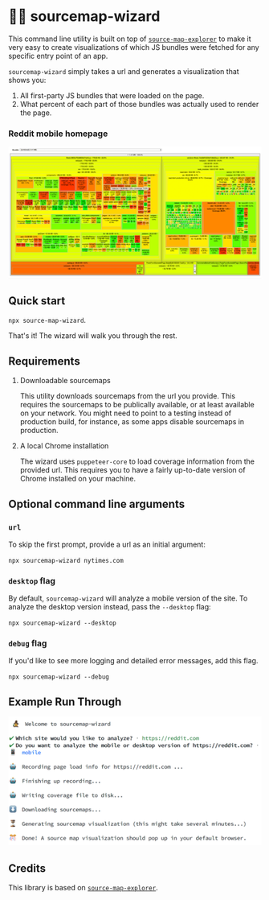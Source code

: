 # 🧙‍♂️ sourcemap-wizard

This command line utility is built on top of [`source-map-explorer`](https://github.com/danvk/source-map-explorer) to make it very easy to create visualizations of which JS bundles were fetched for any specific entry point of an app.

`sourcemap-wizard` simply takes a url and generates a visualization that shows you:

1. All first-party JS bundles that were loaded on the page.
2. What percent of each part of those bundles was actually used to render the page.

### Reddit mobile homepage

<img src="./reddit-mobile-analysis.png" alt="reddit mobile home">

## Quick start

`npx source-map-wizard`.

That's it! The wizard will walk you through the rest.

## Requirements

1. Downloadable sourcemaps

   This utility downloads sourcemaps from the url you provide. This requires the sourcemaps to be publically available, or at least available on your network. You might need to point to a testing instead of production build, for instance, as some apps disable sourcemaps in production.

2. A local Chrome installation

   The wizard uses `puppeteer-core` to load coverage information from the provided url. This requires you to have a fairly up-to-date version of Chrome installed on your machine.

## Optional command line arguments

### `url`

To skip the first prompt, provide a url as an initial argument:

`npx sourcemap-wizard nytimes.com`

### `desktop` flag

By default, `sourcemap-wizard` will analyze a mobile version of the site. To analyze the desktop version instead, pass the `--desktop` flag:

`npx sourcemap-wizard --desktop`

### `debug` flag

If you'd like to see more logging and detailed error messages, add this flag.

`npx sourcemap-wizard --debug`

## Example Run Through

<img src="./example.png" alt="example of using the wizard">

## Credits

This library is based on [`source-map-explorer`](https://github.com/danvk/source-map-explorer).
